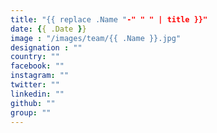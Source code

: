 ```yaml
---
title: "{{ replace .Name "-" " " | title }}"
date: {{ .Date }}
image : "/images/team/{{ .Name }}.jpg"
designation : ""
country: ""
facebook: ""
instagram: ""
twitter: ""
linkedin: ""
github: ""
group: ""
---
```


